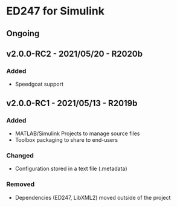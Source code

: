 # ED247 for Simulink

## Ongoing

## v2.0.0-RC2 - 2021/05/20 - R2020b

### Added
- Speedgoat support

## v2.0.0-RC1 - 2021/05/13 - R2019b

### Added
- MATLAB/Simulink Projects to manage source files
- Toolbox packaging to share to end-users

### Changed
- Configuration stored in a text file (.metadata)

### Removed
- Dependencies (ED247, LibXML2) moved outside of the project